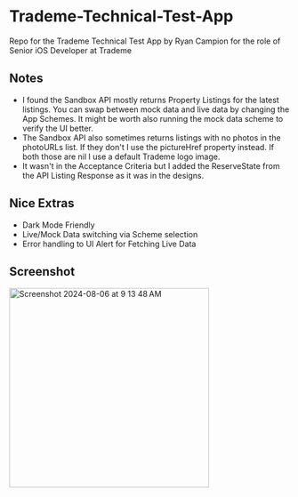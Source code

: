 # Trademe-Technical-Test-App
Repo for the Trademe Technical Test App by Ryan Campion for the role of Senior iOS Developer at Trademe

## Notes
* I found the Sandbox API mostly returns Property Listings for the latest listings. You can swap between mock data and live data by changing the App Schemes. It might be worth also running the mock data scheme to verify the UI better.
* The Sandbox API also sometimes returns listings with no photos in the photoURLs list. If they don't I use the pictureHref property instead. If both those are nil I use a default Trademe logo image.
* It wasn't in the Acceptance Criteria but I added the ReserveState from the API Listing Response as it was in the designs.

## Nice Extras
* Dark Mode Friendly
* Live/Mock Data switching via Scheme selection
* Error handling to UI Alert for Fetching Live Data

## Screenshot
<img width="359" alt="Screenshot 2024-08-06 at 9 13 48 AM" src="https://github.com/user-attachments/assets/dd9c3ad0-b9fc-40ad-92d5-63cd56b052bd">
